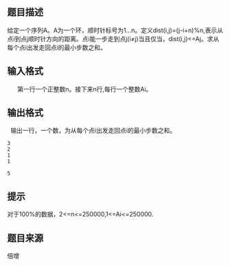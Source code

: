 


## 题目描述
给定一个序列A。A为一个环，顺时针标号为1…n。定义dist(i,j)=(j-i+n)%n,表示从点i到点j顺时针方向的距离。点i能一步走到点j(i≠j)当且仅当，dist(i,j)<=Aj。求从每个点i出发走回点i的最小步数之和。
## 输入格式
      第一行一个正整数n。接下来n行,每行一个整数Ai。
## 输出格式
 
输出一行，一个数，为从每个点i出发走回点i的最小步数之和。

```input1
3
2 
1 
1

```

```output1
5
```

## 提示
对于100%的数据，2<=n<=250000,1<=Ai<=250000.
## 题目来源
倍增


